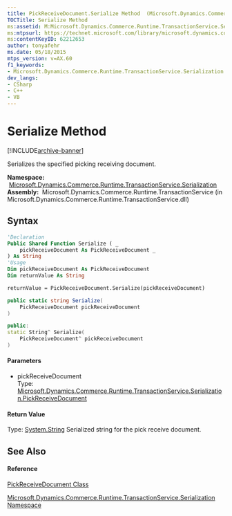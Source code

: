 ```yaml
---
title: PickReceiveDocument.Serialize Method  (Microsoft.Dynamics.Commerce.Runtime.TransactionService.Serialization)
TOCTitle: Serialize Method
ms:assetid: M:Microsoft.Dynamics.Commerce.Runtime.TransactionService.Serialization.PickReceiveDocument.Serialize(Microsoft.Dynamics.Commerce.Runtime.TransactionService.Serialization.PickReceiveDocument)
ms:mtpsurl: https://technet.microsoft.com/library/microsoft.dynamics.commerce.runtime.transactionservice.serialization.pickreceivedocument.serialize(v=AX.60)
ms:contentKeyID: 62212653
author: tonyafehr
ms.date: 05/18/2015
mtps_version: v=AX.60
f1_keywords:
- Microsoft.Dynamics.Commerce.Runtime.TransactionService.Serialization.PickReceiveDocument.Serialize
dev_langs:
- CSharp
- C++
- VB
---
```


# Serialize Method


[!INCLUDE[archive-banner](includes/archive-banner.md)]

Serializes the specified picking receiving document.

**Namespace:**  [Microsoft.Dynamics.Commerce.Runtime.TransactionService.Serialization](microsoft-dynamics-commerce-runtime-transactionservice-serialization-namespace.md)  
**Assembly:**  Microsoft.Dynamics.Commerce.Runtime.TransactionService (in Microsoft.Dynamics.Commerce.Runtime.TransactionService.dll)

## Syntax

``` vb
'Declaration
Public Shared Function Serialize ( _
    pickReceiveDocument As PickReceiveDocument _
) As String
'Usage
Dim pickReceiveDocument As PickReceiveDocument
Dim returnValue As String

returnValue = PickReceiveDocument.Serialize(pickReceiveDocument)
```

``` csharp
public static string Serialize(
    PickReceiveDocument pickReceiveDocument
)
```

``` c++
public:
static String^ Serialize(
    PickReceiveDocument^ pickReceiveDocument
)
```

#### Parameters

  - pickReceiveDocument  
    Type: [Microsoft.Dynamics.Commerce.Runtime.TransactionService.Serialization.PickReceiveDocument](pickreceivedocument-class-microsoft-dynamics-commerce-runtime-transactionservice-serialization.md)  

#### Return Value

Type: [System.String](https://technet.microsoft.com/library/s1wwdcbf\(v=ax.60\))  
Serialized string for the pick receive document.  

## See Also

#### Reference

[PickReceiveDocument Class](pickreceivedocument-class-microsoft-dynamics-commerce-runtime-transactionservice-serialization.md)

[Microsoft.Dynamics.Commerce.Runtime.TransactionService.Serialization Namespace](microsoft-dynamics-commerce-runtime-transactionservice-serialization-namespace.md)

